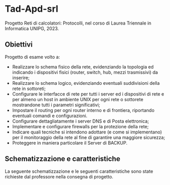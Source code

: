# Tad-Apd-srl
Progetto Reti di calcolatori: Protocolli, nel corso di Laurea Triennale in Informatica UNIPG, 2023.
## Obiettivi
Progetto di esame volto a:
- Realizzare lo schema fisico della rete, evidenziando la topologia ed indicando i dispositivi 
fisici (router, switch, hub, mezzi trasmissivi) da inserire;
- Realizzare lo schema logico, evidenziando eventuali suddivisioni della rete in sottoreti;
- Configurare le interfacce di rete per tutti i server ed i dispositivi di rete e per almeno un host
in ambiente UNIX per ogni rete o sottorete mostrandone tutti i parametri significativi;
- Impostare il routing per ogni router interno e di frontiera, riportando eventuali comandi e 
configurazioni.
- Configurare dettagliatamente i server DNS e di Posta elettronica; 
- Implementare e configurare firewalls per la protezione della rete;
- Indicare quali tecniche si intendono adottare (e come si implementano) per il 
monitoraggio della rete al fine di garantire una maggiore sicurezza;
- Proteggere in maniera particolare il Server di BACKUP.

## Schematizzazione e caratteristiche
La seguente schematizzazione e le seguenti caratteristiche sono state richieste dal professore nella consegna di progetto.
